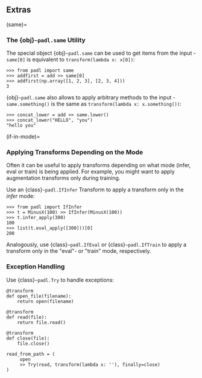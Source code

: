 
## Extras

(same)=

### The {obj}`~padl.same` Utility

The special object {obj}`~padl.same` can be used to get items from the input - 
`same[0]` is equivalent to `transform(lambda x: x[0])`:

```
>>> from padl import same
>>> addfirst = add >> same[0]
>>> addfirst(np.array([1, 2, 3], [2, 3, 4]))
3
```

{obj}`~padl.same` also allows to apply arbitrary methods to the input - 
`same.something()` is the same as `transform(lambda x: x.something())`:

```
>>> concat_lower = add >> same.lower()
>>> concat_lower("HELLO", "you")
"hello you"
```

(if-in-mode)=

### Applying Transforms Depending on the Mode

Often it can be useful to apply transforms depending on what mode (infer, eval or train) is being applied. For example, you might want to apply augmentation transforms only during training.

Use an {class}`~padl.IfInfer` Transform to apply a transform only in the *infer* mode:

```
>>> from padl import IfInfer
>>> t = MinusX(100) >> IfInfer(MinusX(100))
>>> t.infer_apply(300)
100
>>> list(t.eval_apply([300]))[0]
200
```

Analogously, use {class}`~padl.IfEval` or {class}`~padl.IfTrain` to apply a transform only in the "eval"- or "train" mode, respectively.

### Exception Handling

Use {class}`~padl.Try` to handle exceptions:

```
@transform
def open_file(filename):
    return open(filename)

@transform
def read(file):
    return file.read()

@transform
def close(file):
    file.close()
 
read_from_path = (
     open
     >> Try(read, transform(lambda x: ''), finally=close)
)
```
